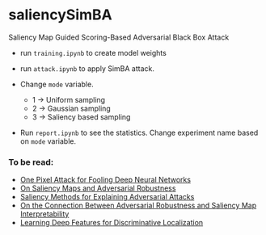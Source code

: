 # saliencySimBA
Saliency Map Guided Scoring-Based Adversarial Black Box Attack
 * run ```training.ipynb``` to create model weights

 * run ```attack.ipynb``` to apply SimBA attack. 

 * Change ```mode``` variable. 
    * 1 -> Uniform sampling
    * 2 -> Gaussian sampling
    * 3 -> Saliency based sampling

 * Run ```report.ipynb``` to see the statistics. Change experiment name based on ```mode``` variable.

### To be read:
 * [One Pixel Attack for Fooling Deep Neural Networks](https://arxiv.org/pdf/1710.08864.pdf)
 * [On Saliency Maps and Adversarial Robustness](https://arxiv.org/pdf/2006.07828.pdf)
 * [Saliency Methods for Explaining Adversarial Attacks](https://arxiv.org/pdf/1908.08413.pdf)
 * [On the Connection Between Adversarial Robustness and Saliency Map Interpretability](http://proceedings.mlr.press/v97/etmann19a/etmann19a.pdf)
 * [Learning Deep Features for Discriminative Localization](https://arxiv.org/pdf/1512.04150.pdf)
 
